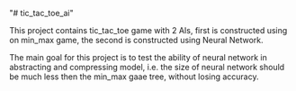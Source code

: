 "# tic_tac_toe_ai" 

This project contains tic_tac_toe game with 2 AIs, first is constructed using on min_max game, the second is constructed
 using Neural Network. 
 
The main goal for this project is to test the ability of neural network in abstracting and compressing model, i.e. the 
size of neural network should be much less then the min_max gaae tree, without losing accuracy.    